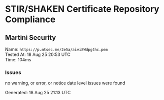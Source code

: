 # STIR/SHAKEN Certificate Repository Compliance

## Martini Security

Name: `https://p.mtsec.me/2e5a/aivi8Wdpg4hc.pem`\
Tested At: 18 Aug 25 20:53 UTC\
Time: 104ms

### Issues

no warning, or error, or notice date level issues were found

Generated: 18 Aug 25 21:13 UTC
